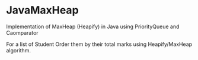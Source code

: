 # JavaMaxHeap
Implementation of MaxHeap (Heapify) in Java using PriorityQueue and Caomparator

For a list of Student Order them by their total marks using Heapify/MaxHeap algorithm.


